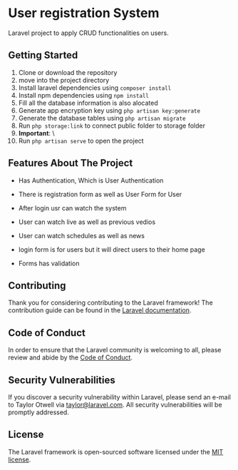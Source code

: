 # User registration System 

Laravel project to apply CRUD functionalities on users.

## Getting Started

1. Clone or download the repository
2. move into the project directory
3. Install laravel dependencies using `` composer install  ``
4. Install npm dependencies using `` npm install ``
5. Fill all the database information is also alocated
6. Generate app encryption key using `` php artisan key:generate ``
7. Generate the database tables using `` php artisan migrate `` 
8. Run `` php storage:link `` to connect public folder to storage folder
9. **Important**: \
10. Run `` php artisan serve `` to open the project

## Features About The Project

- Has Authentication, Which is User Authentication 

- There is registration form as well as User Form for User

- After login usr can watch the system
- User can watch live as well as previous vedios
- User can watch schedules as well as news
- login form is for  users  but it will direct users to their home page

- Forms has validation

## Contributing

Thank you for considering contributing to the Laravel framework! The contribution guide can be found in the [Laravel documentation](https://laravel.com/docs/contributions).

## Code of Conduct

In order to ensure that the Laravel community is welcoming to all, please review and abide by the [Code of Conduct](https://laravel.com/docs/contributions#code-of-conduct).

## Security Vulnerabilities

If you discover a security vulnerability within Laravel, please send an e-mail to Taylor Otwell via [taylor@laravel.com](mailto:taylor@laravel.com). All security vulnerabilities will be promptly addressed.

## License

The Laravel framework is open-sourced software licensed under the [MIT license](https://opensource.org/licenses/MIT).

